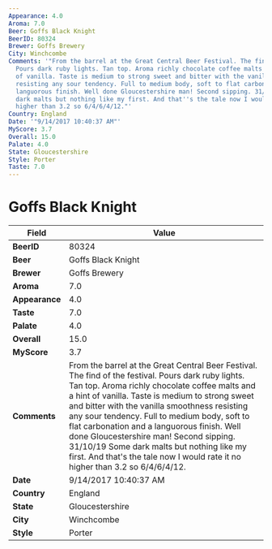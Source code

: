 ```yaml
---
Appearance: 4.0
Aroma: 7.0
Beer: Goffs Black Knight
BeerID: 80324
Brewer: Goffs Brewery
City: Winchcombe
Comments: '"From the barrel at the Great Central Beer Festival. The find of the festival.
  Pours dark ruby lights. Tan top. Aroma richly chocolate coffee malts and a hint
  of vanilla. Taste is medium to strong sweet and bitter with the vanilla smoothness
  resisting any sour tendency. Full to medium body, soft to flat carbonation and a
  languorous finish. Well done Gloucestershire man! Second sipping. 31/10/19 Some
  dark malts but nothing like my first. And that''s the tale now I would rate it no
  higher than 3.2 so 6/4/6/4/12."'
Country: England
Date: '"9/14/2017 10:40:37 AM"'
MyScore: 3.7
Overall: 15.0
Palate: 4.0
State: Gloucestershire
Style: Porter
Taste: 7.0
---
```


# Goffs Black Knight

| Field         | Value |
|---------------|-------|
| **BeerID** | 80324 |
| **Beer** | Goffs Black Knight |
| **Brewer** | Goffs Brewery |
| **Aroma** | 7.0 |
| **Appearance** | 4.0 |
| **Taste** | 7.0 |
| **Palate** | 4.0 |
| **Overall** | 15.0 |
| **MyScore** | 3.7 |
| **Comments** | From the barrel at the Great Central Beer Festival. The find of the festival. Pours dark ruby lights. Tan top. Aroma richly chocolate coffee malts and a hint of vanilla. Taste is medium to strong sweet and bitter with the vanilla smoothness resisting any sour tendency. Full to medium body, soft to flat carbonation and a languorous finish. Well done Gloucestershire man! Second sipping. 31/10/19 Some dark malts but nothing like my first. And that's the tale now I would rate it no higher than 3.2 so 6/4/6/4/12. |
| **Date** | 9/14/2017 10:40:37 AM |
| **Country** | England |
| **State** | Gloucestershire |
| **City** | Winchcombe |
| **Style** | Porter |

